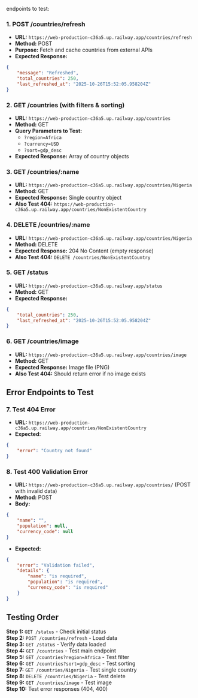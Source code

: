 endpoints to test:

### **1. POST /countries/refresh**
- **URL:** `https://web-production-c36a5.up.railway.app/countries/refresh`
- **Method:** POST
- **Purpose:** Fetch and cache countries from external APIs
- **Expected Response:**
```json
{
    "message": "Refreshed",
    "total_countries": 250,
    "last_refreshed_at": "2025-10-26T15:52:05.958204Z"
}
```

### **2. GET /countries** (with filters & sorting)
- **URL:** `https://web-production-c36a5.up.railway.app/countries`
- **Method:** GET
- **Query Parameters to Test:**
  - `?region=Africa`
  - `?currency=USD` 
  - `?sort=gdp_desc`
- **Expected Response:** Array of country objects

### **3. GET /countries/:name**
- **URL:** `https://web-production-c36a5.up.railway.app/countries/Nigeria`
- **Method:** GET
- **Expected Response:** Single country object
- **Also Test 404:** `https://web-production-c36a5.up.railway.app/countries/NonExistentCountry`

### **4. DELETE /countries/:name**
- **URL:** `https://web-production-c36a5.up.railway.app/countries/Nigeria`
- **Method:** DELETE
- **Expected Response:** 204 No Content (empty response)
- **Also Test 404:** `DELETE /countries/NonExistentCountry`

### **5. GET /status**
- **URL:** `https://web-production-c36a5.up.railway.app/status`
- **Method:** GET
- **Expected Response:**
```json
{
    "total_countries": 250,
    "last_refreshed_at": "2025-10-26T15:52:05.958204Z"
}
```

### **6. GET /countries/image**
- **URL:** `https://web-production-c36a5.up.railway.app/countries/image`
- **Method:** GET
- **Expected Response:** Image file (PNG)
- **Also Test 404:** Should return error if no image exists

## Error Endpoints to Test

### **7. Test 404 Error**
- **URL:** `https://web-production-c36a5.up.railway.app/countries/NonExistentCountry`
- **Expected:**
```json
{
    "error": "Country not found"
}
```

### **8. Test 400 Validation Error**
- **URL:** `https://web-production-c36a5.up.railway.app/countries/` (POST with invalid data)
- **Method:** POST
- **Body:**
```json
{
    "name": "",
    "population": null,
    "currency_code": null
}
```
- **Expected:**
```json
{
    "error": "Validation failed",
    "details": {
        "name": "is required",
        "population": "is required",
        "currency_code": "is required"
    }
}
```

## Testing Order

**Step 1:** `GET /status` - Check initial status  
**Step 2:** `POST /countries/refresh` - Load data  
**Step 3:** `GET /status` - Verify data loaded  
**Step 4:** `GET /countries` - Test main endpoint  
**Step 5:** `GET /countries?region=Africa` - Test filter  
**Step 6:** `GET /countries?sort=gdp_desc` - Test sorting  
**Step 7:** `GET /countries/Nigeria` - Test single country  
**Step 8:** `DELETE /countries/Nigeria` - Test delete  
**Step 9:** `GET /countries/image` - Test image  
**Step 10:** Test error responses (404, 400)
